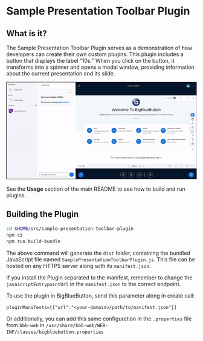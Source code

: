 # Sample Presentation Toolbar Plugin

## What is it?

The Sample Presentation Toolbar Plugin serves as a demonstration of how developers can create their own custom plugins. This plugin includes a button that displays the label "10s." When you click on the button, it transforms into a spinner and opens a modal window, providing information about the current presentation and its slide.

![Gif of plugin demo](./public/assets/plugin.gif)

See the **Usage** section of the main README to see how to build and run plugins.

## Building the Plugin
```bash
cd $HOME/src/sample-presentation-toolbar-plugin
npm ci
npm run build-bundle
```
The above command will generate the `dist` folder, containing the bundled JavaScript file named `SamplePresentationToolbarPlugin.js`. This file can be hosted on any HTTPS server along with its `manifest.json`.

If you install the Plugin separated to the manifest, remember to change the `javascriptEntrypointUrl` in the `manifest.json` to the correct endpoint.

To use the plugin in BigBlueButton, send this parameter along in create call:

```
pluginManifests=[{"url":"<your-domain>/path/to/manifest.json"}]
```

Or additionally, you can add this same configuration in the `.properties` file from `bbb-web` in `/usr/share/bbb-web/WEB-INF/classes/bigbluebutton.properties`
